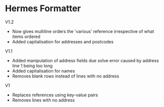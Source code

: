 # Hermes Formatter

V1.2
- Now gives multiline orders the 'various' reference irrespective
  of what items ordered
- Added capitalisation for addresses and postcodes

V1.1
- Added manipulation of address fields due solve error caused by
  address line 1 being too long
- Added capitalisation for names
- Removes blank rows instead of lines with no address

V1
- Replaces references using key-value pairs
- Removes lines with no address
